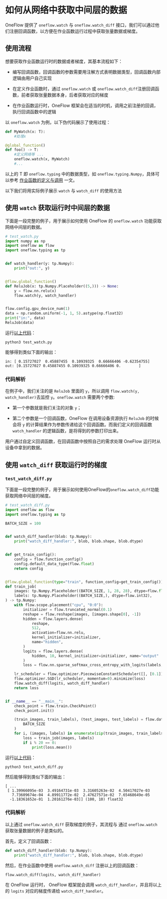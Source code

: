 # 如何从网络中获取中间层的数据

OneFlow 提供了 `oneflow.watch` 与 `oneflow.watch_diff` 接口，我们可以通过他们注册回调函数，以方便在作业函数运行过程中获取张量数据或梯度。

## 使用流程

想要获取作业函数运行时的数据或者梯度，其基本流程如下：

* 编写回调函数，回调函数的参数需要用注解方式表明数据类型，回调函数内部逻辑由用户自己实现

* 在定义作业函数时，通过 `oneflow.watch` 或 `oneflow.watch_diff`注册回调函数，前者获取张量数据本身，后者获取对应的梯度

* 在作业函数运行时，OneFlow 框架会在适当的时机，调用之前注册的回调，执行回调函数中的逻辑

以 `oneflow.watch` 为例，以下伪代码展示了使用过程：

```python
def MyWatch(x: T):
    #处理x

@global_function()
def foo() -> T:
    #定义网络等 ...
    oneflow.watch(x, MyWatch)
    #...
```

以上的 T 即 `oneflow.typing` 中的数据类型，如 `oneflow.typing.Numpy`，具体可以参考 [作业函数的定义与调用](job_function_define_call.md) 一文。

以下我们将用实际例子展示 `watch` 与 `watch_diff` 的使用方法

## 使用 `watch` 获取运行时中间层的数据

下面是一段完整的例子，用于展示如何使用 OneFlow 的 `oneflow.watch` 功能获取网络中间层的数据。
```python
# test_watch.py
import numpy as np
import oneflow as flow
import oneflow.typing as tp


def watch_handler(y: tp.Numpy):
    print("out:", y)


@flow.global_function()
def ReluJob(x: tp.Numpy.Placeholder((5,))) -> None:
    y = flow.nn.relu(x)
    flow.watch(y, watch_handler)


flow.config.gpu_device_num(1)
data = np.random.uniform(-1, 1, 5).astype(np.float32)
print("in:", data)
ReluJob(data)
```

运行[以上代码](../code/extended_topics/test_watch.py)：
```
python3 test_watch.py
```

能够得到类似下面的输出：
```
in: [ 0.15727027  0.45887455  0.10939325  0.66666406 -0.62354755]
out: [0.15727027 0.45887455 0.10939325 0.66666406 0.        ]
```

### 代码解析
在例子中，我们关注的是 `ReluJob` 里面的 `y`，所以调用 `flow.watch(y, watch_handler)`去监控 `y`。`oneflow.watch` 需要两个参数:

* 第一个参数就是我们关注的对象 `y`；

* 第二个参数是一个回调函数，OneFlow 在调用设备资源执行 `ReluJob` 的时候会将 `y` 的计算结果作为参数传递给这个回调函数。而我们定义的回调函数 `watch_handler` 的逻辑函数，是将得到的参数打印出来。

用户通过自定义回调函数，在回调函数中按照自己的需求处理 OneFlow 运行时从设备中拿到的数据。

## 使用 `watch_diff` 获取运行时的梯度
### `test_watch_diff.py`
下面是一段完整的例子，用于展示如何使用OneFlow的`oneflow.watch_diff`功能获取网络中间层的梯度。
```python
# test_watch_diff.py
import oneflow as flow
import oneflow.typing as tp

BATCH_SIZE = 100


def watch_diff_handler(blob: tp.Numpy):
    print("watch_diff_handler:", blob, blob.shape, blob.dtype)


def get_train_config():
    config = flow.function_config()
    config.default_data_type(flow.float)
    return config


@flow.global_function(type="train", function_config=get_train_config())
def train_job(
    images: tp.Numpy.Placeholder((BATCH_SIZE, 1, 28, 28), dtype=flow.float),
    labels: tp.Numpy.Placeholder((BATCH_SIZE,), dtype=flow.int32),
) -> tp.Numpy:
    with flow.scope.placement("cpu", "0:0"):
        initializer = flow.truncated_normal(0.1)
        reshape = flow.reshape(images, [images.shape[0], -1])
        hidden = flow.layers.dense(
            reshape,
            512,
            activation=flow.nn.relu,
            kernel_initializer=initializer,
            name="hidden",
        )
        logits = flow.layers.dense(
            hidden, 10, kernel_initializer=initializer, name="output"
        )
        loss = flow.nn.sparse_softmax_cross_entropy_with_logits(labels, logits)

    lr_scheduler = flow.optimizer.PiecewiseConstantScheduler([], [0.1])
    flow.optimizer.SGD(lr_scheduler, momentum=0).minimize(loss)
    flow.watch_diff(logits, watch_diff_handler)
    return loss


if __name__ == "__main__":
    check_point = flow.train.CheckPoint()
    check_point.init()

    (train_images, train_labels), (test_images, test_labels) = flow.data.load_mnist(
        BATCH_SIZE
    )
    for i, (images, labels) in enumerate(zip(train_images, train_labels)):
        loss = train_job(images, labels)
        if i % 20 == 0:
            print(loss.mean())
```

运行[以上代码](../code/extended_topics/test_watch_diff.py)：
```
python3 test_watch_diff.py
```
然后能够得到类似下面的输出：
```
[ ...
 [ 1.39966095e-03  3.49164731e-03  3.31605263e-02  4.50417027e-03
   7.73609674e-04  4.89911772e-02  2.47627571e-02  7.65468649e-05
  -1.18361652e-01  1.20161276e-03]] (100, 10) float32
```
### 代码解析
以上通过 `oneflow.watch_diff` 获取梯度的例子，其流程与 通过 `oneflow.watch` 获取张量数据的例子是类似的。

首先，定义了回调函数：
```python
def watch_diff_handler(blob: tp.Numpy):
    print("watch_diff_handler:", blob, blob.shape, blob.dtype)
```

然后，在作业函数中使用 `oneflow.watch_diff` 注册以上的回调函数：
```python
flow.watch_diff(logits, watch_diff_handler)
```

在 OneFlow 运行时， OneFlow 框架就会调用 `watch_diff_handler`，并且将以上的 `logits` 对应的梯度传递给 `watch_diff_handler`。
